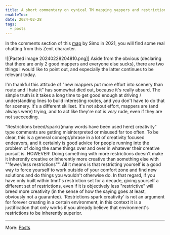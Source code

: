 ```yaml
---
title: A short commentary on cynical TM mapping yappers and restrictions.
enableToc: 
date: 2024-02-28
tags:
  - posts
---
```

In the comments section of this [map](https://trackmania.exchange/tracks/view/27414/offbeat) by Simo in 2021, you will find some real chatting from this Zenit character.

![[Pasted image 20240228204810.png]]
Aside from the obvious (declaring that there are only 2 good mappers and everyone else sucks), there are two things I would like to point out, and especially the latter continues to be relevant today.

I'm thankful this attitude of "new mappers put more effort into scenery than route and I hate it" has somewhat died out, because it's really absurd. The simple truth is it takes a long time to get good enough at driving / understanding lines to build interesting routes, and you don't have to do that for scenery. It's a different skillset. It's not about effort, mappers are (and always were) trying, and to act like they're not is *very* rude, even if they are not succeeding.

"Restrictions breed/spark/(many words have been used here) creativity" type comments are getting misinterpreted or misused far too often. To be clear, this is a general concept/phrase in a lot of creativity focused endeavors, and it certainly is good advice for people running into the problem of doing the same things over and over in whatever their creative pursuit is. HOWEVER! Doing something with more restrictions doesn't make it inherently creative or inherently more creative than something else with ""fewer/less restrictions"". All it means is that restricting yourself is a good way to force yourself to work outside of your comfort zone and find new solutions and do things you wouldn't otherwise do. In that regard, if you have only built within tmnf's restriction set for a decade, giving yourself a different set of restrictions, even if it is objectively less "restrictive" will breed more creativity (in the sense of how the saying goes at least, obviously not a guarantee). 'Restrictions spark creativity' is not an argument for forever creating in a certain environment, in this context it is a justification that only works if you already believe that environment's restrictions to be inherently superior.

---
More: [Posts](./tags/posts)